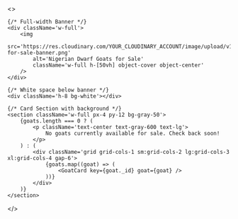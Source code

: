 <>
	<SeoHead
		title='Nigerian Dwarf Goats for Sale | Blueberry Dairy'
		description='View our registered Nigerian Dwarf goats currently available for sale. In-person pickup only.'
		url='https://www.blueberrydairy.com/goats/for-sale'
		image='https://res.cloudinary.com/YOUR_CLOUDINARY_ACCOUNT/image/upload/v123456/goats-for-sale-banner.png'
	/>

	{/* Full-width Banner */}
	<div className='w-full'>
		<img
			src='https://res.cloudinary.com/YOUR_CLOUDINARY_ACCOUNT/image/upload/v123456/goats-for-sale-banner.png'
			alt='Nigerian Dwarf Goats for Sale'
			className='w-full h-[50vh] object-cover object-center'
		/>
	</div>

	{/* White space below banner */}
	<div className='h-8 bg-white'></div>

	{/* Card Section with background */}
	<section className='w-full px-4 py-12 bg-gray-50'>
		{goats.length === 0 ? (
			<p className='text-center text-gray-600 text-lg'>
				No goats currently available for sale. Check back soon!
			</p>
		) : (
			<div className='grid grid-cols-1 sm:grid-cols-2 lg:grid-cols-3 xl:grid-cols-4 gap-6'>
				{goats.map((goat) => (
					<GoatCard key={goat._id} goat={goat} />
				))}
			</div>
		)}
	</section>
</>
